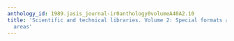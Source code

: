 ```yaml
---
anthology_id: 1989.jasis_journal-ir0anthology0volumeA40A2.10
title: 'Scientific and technical libraries. Volume 2: Special formats and subject
  areas'
---
```


